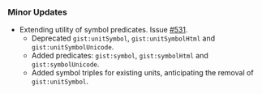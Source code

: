 ### Minor Updates

- Extending utility of symbol predicates. Issue [#531](https://github.com/semanticarts/gist/issues/531).
  - Deprecated `gist:unitSymbol`, `gist:unitSymbolHtml` and `gist:unitSymbolUnicode`. 
  - Added predicates: `gist:symbol`, `gist:symbolHtml` and `gist:symbolUnicode`.
  - Added symbol triples for existing units, anticipating the removal of `gist:unitSymbol`.

